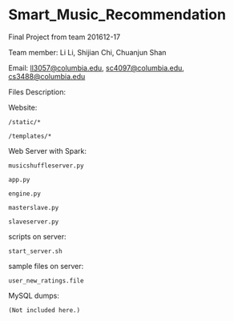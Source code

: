 # Smart_Music_Recommendation
Final Project from team 201612-17

Team member:
Li Li, Shijian Chi, Chuanjun Shan

Email:
ll3057@columbia.edu, sc4097@columbia.edu, cs3488@columbia.edu

Files Description:

Website:

    /static/*
  
    /templates/*
  
Web Server with Spark:

    musicshuffleserver.py
  
    app.py
  
    engine.py
  
    masterslave.py
  
    slaveserver.py

scripts on server:

    start_server.sh

sample files on server:

    user_new_ratings.file

MySQL dumps:

    (Not included here.)
